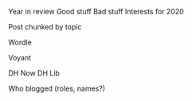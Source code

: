 Year in review
Good stuff
Bad stuff
Interests for 2020

Post chunked by topic

Wordle

Voyant

DH Now
DH Lib

Who blogged (roles, names?)
